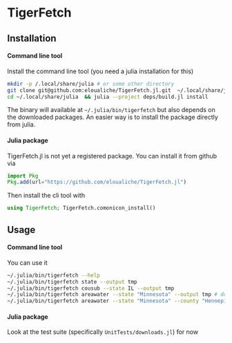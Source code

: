 # TigerFetch

## Installation

#### Command line tool
Install the command line tool (you need a julia installation for this)
```bash
mkdir -p /.local/share/julia # or some other directory 
git clone git@github.com:eloualiche/TigerFetch.jl.git  ~/.local/share/julia
cd ~/.local/share/julia  && julia --project deps/build.jl install
```

The binary will available at `~/.julia/bin/tigerfetch` but also depends on the downloaded packages.
An easier way is to install the package directly from julia. 

#### Julia package

TigerFetch.jl is not yet a registered package. 
You can install it from github via
```julia
import Pkg
Pkg.add(url="https://github.com/eloualiche/TigerFetch.jl")
```

Then install the cli tool with
```julia
using TigerFetch; TigerFetch.comonicon_install()
````



## Usage

#### Command line tool

You can use it 
```bash
~/.julia/bin/tigerfetch --help
~/.julia/bin/tigerfetch state --output tmp
~/.julia/bin/tigerfetch cousub --state IL --output tmp 
~/.julia/bin/tigerfetch areawater --state "Minnesota" --output tmp # does not work # 10,000 lakes
~/.julia/bin/tigerfetch areawater --state "Minnesota" --county "Hennepin" --output tmp # works
```


#### Julia package

Look at the test suite (specifically `UnitTests/downloads.jl`) for now
